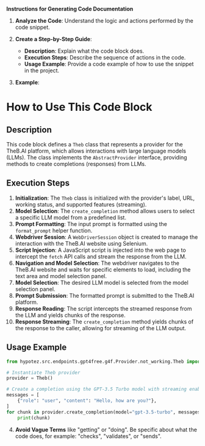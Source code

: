**Instructions for Generating Code Documentation**

1. **Analyze the Code**: Understand the logic and actions performed by the code snippet.

2. **Create a Step-by-Step Guide**:
    - **Description**: Explain what the code block does.
    - **Execution Steps**: Describe the sequence of actions in the code.
    - **Usage Example**: Provide a code example of how to use the snippet in the project.

3. **Example**:

How to Use This Code Block
=========================================================================================

Description
-------------------------
This code block defines a `Theb` class that represents a provider for the TheB.AI platform, which allows interactions with large language models (LLMs). The class implements the `AbstractProvider` interface, providing methods to create completions (responses) from LLMs.

Execution Steps
-------------------------
1. **Initialization**: The `Theb` class is initialized with the provider's label, URL, working status, and supported features (streaming).
2. **Model Selection**: The `create_completion` method allows users to select a specific LLM model from a predefined list.
3. **Prompt Formatting**: The input prompt is formatted using the `format_prompt` helper function.
4. **Webdriver Session**: A `WebDriverSession` object is created to manage the interaction with the TheB.AI website using Selenium.
5. **Script Injection**: A JavaScript script is injected into the web page to intercept the `fetch` API calls and stream the response from the LLM.
6. **Navigation and Model Selection**: The webdriver navigates to the TheB.AI website and waits for specific elements to load, including the text area and model selection panel.
7. **Model Selection**: The desired LLM model is selected from the model selection panel.
8. **Prompt Submission**: The formatted prompt is submitted to the TheB.AI platform.
9. **Response Reading**: The script intercepts the streamed response from the LLM and yields chunks of the response.
10. **Response Streaming**: The `create_completion` method yields chunks of the response to the caller, allowing for streaming of the LLM output.

Usage Example
-------------------------

```python
from hypotez.src.endpoints.gpt4free.g4f.Provider.not_working.Theb import Theb

# Instantiate Theb provider
provider = Theb()

# Create a completion using the GPT-3.5 Turbo model with streaming enabled
messages = [
    {"role": "user", "content": "Hello, how are you?"},
]
for chunk in provider.create_completion(model="gpt-3.5-turbo", messages=messages, stream=True):
    print(chunk)
```

4. **Avoid Vague Terms** like "getting" or "doing". Be specific about what the code does, for example: "checks", "validates", or "sends".